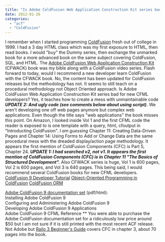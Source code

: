 ```yaml
---
title: "Is Adobe ColdFusion Web Application Construction Kit series bad for new CFML developers?"
date: 2012-01-26
categories: 
  - "acf"
  - "ColdFusion"
---
```


I remember when I started programming [ColdFusion](http://en.wikipedia.org/wiki/ColdFusion) fresh out of college in 1999. I had a 3 day HTML class which was my first exposure to HTML, then read books. I would "buy" the Dummy series, then exchange the unmarked book for a more advanced book on the same subject covering ColdFusion, SQL, and HTML. The [Adobe ColdFusion Web Application Construction Kit](http://www.amazon.com/Adobe-ColdFusion-Web-Application-Construction/dp/032166034X) (CFWACK) book was my bible along with a ColdFusion video series. Flash forward to today, would I recommend a new developer learn ColdFusion with the CFWACK book. No, the content has been updated for ColdFusion releases but the methodology has not. It seems to still teach on a procedural methodology not Object Oriented approach. Is Adobe ColdFusion Web Application Construction Kit series bad for new CFML developers? Yes, it teaches how to create a mess with unmaintainable code **_UPDATE 2: And ugly code (see comments below about using script)._** We aren't developing one off web pages anymore but complex web applications. Even though the title says "web applications" the book misses this point. On Amazon, I looked inside Vol 1 and the first CFML code the reader is exposed to is one template with a query, html, cfoutput in "Introducting ColdFusion". _I am guessing_ Chapter 11: Creating Data-Driven Pages and Chapter 14: Using Forms to Add or Change Data are the same procedural mess with the dreaded display/action page methodology. It appears the first mention of ColdFusion Components (CFC) is Part 5, Chapter 24. **_UPDATE 1: I had searched v2, not v1. It appears the first mention of ColdFusion Components (CFC) is in Chapter 11 "The Basics of Structured Development"._** Also CFWACK series is huge, Vol 1 is 600 pages, Vol 2 is 600 pages, and Vol 3 is 640 pages. This being said, I would recommend several ColdFusion books for new CFML developers. [ColdFusion 9 Developer Tutorial](http://www.amazon.com/ColdFusion-Developer-Tutorial-John-Farrar/dp/1849690243/ref=sr_1_4?s=books&ie=UTF8&qid=1327592576&sr=1-4) [Object-Oriented Programming in ColdFusion](http://www.amazon.com/Object-Oriented-Programming-ColdFusion-Matt-Gifford/dp/1847196322#reader_1847196322)[](http://www.coldfusionormbook.com/) [ColdFusion ORM](http://www.coldfusionormbook.com/)  
  
[Adobe ColdFusion 9 documentation set](http://blogs.adobe.com/mallika/2009/10/coldfusion_9_documentation_and_learning_resources.html) (pdf/html):  
Installing Adobe ColdFusion 9  
Configuring and Administering Adobe ColdFusion 9  
Developing Adobe ColdFusion 9 Applications  
Adobe ColdFusion 9 CFML Reference \*\* You were able to purchase the Adobe ColdFusion documentation set for a ridiculously low price around $50 but I am not sure if it is still printed with the most recent ACF release. Not Adobe but [Railo 3 Beginner's Guide]( http://www.amazon.com/Railo-Beginners-Guide-Mark-Drew/dp/1849513406/ref=sr_1_1?s=books&ie=UTF8&qid=1327593928&sr=1-1) covers CFC in chapter 3, about 70 pages into the book.

